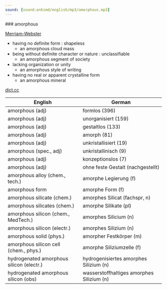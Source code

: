 ```yaml
---
sound: [sound:ankimd/english/mp3/amorphous.mp3]
---
```


\### amorphous

[Merriam-Webster](https://www.merriam-webster.com/dictionary/amorphous)

- having no definite form : shapeless
    - an amorphous cloud mass
- being without definite character or nature : unclassifiable
    - an amorphous segment of society
- lacking organization or unity
    - an amorphous style of writing
- having no real or apparent crystalline form
    - an amorphous mineral

[dict.cc](https://www.dict.cc/amorphous)

| English        | German       |
| -------------- | ------------ |
| amorphous (adj) | formlos (396) |
| amorphous (adj) | unorganisiert (159) |
| amorphous (adj) | gestaltlos (133) |
| amorphous (adj) | amorph (81) |
| amorphous (adj) | unkristallisiert (19) |
| amorphous (spec., adj) | unkristallinisch (9) |
| amorphous (adj) | konzeptionslos (7) |
| amorphous (adj) | ohne feste Gestalt (nachgestellt) |
| amorphous alloy (chem., tech.) | amorphe Legierung (f) |
| amorphous form | amorphe Form (f) |
| amorphous silicate (chem.) | amorphes Silicat (fachspr, n) |
| amorphous silicates (chem.) | amorphe Silikate (pl) |
| amorphous silicon <a-Si> (chem., MedTech.) | amorphes Silicium (n) |
| amorphous silicon <a-Si> (electr.) | amorphes Silizium <a-Si> (n) |
| amorphous solid (phys.) | amorpher Festkörper (m) |
| amorphous silicon cell <a-Si cell> (chem., phys.) | amorphe Siliziumzelle <a-Si-Zelle> (f) |
| hydrogenated amorphous silicon (electr.) | hydrogenisiertes amorphes Silizium (n) |
| hydrogenated amorphous silicon (obs) | wasserstoffhaltiges amorphes Silizium (n) |
